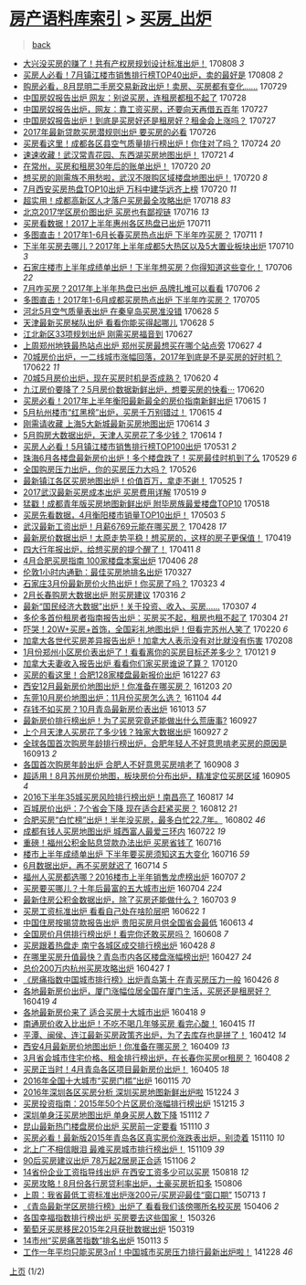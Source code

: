 [房产语料库索引](../../README.md)  > [买房_出炉](买房_出炉.md)
====
> [back](../README.md)

- [大兴没买房的赚了！共有产权房规划设计标准出炉！](http://jkwz.applinzi.com/ittc/6999421619209241616.html#%E5%A4%A7%E5%85%B4%E6%B2%A1%E4%B9%B0%E6%88%BF%E7%9A%84%E8%B5%9A%E4%BA%86%EF%BC%81%E5%85%B1%E6%9C%89%E4%BA%A7%E6%9D%83%E6%88%BF%E8%A7%84%E5%88%92%E8%AE%BE%E8%AE%A1%E6%A0%87%E5%87%86%E5%87%BA%E7%82%89%EF%BC%81) 170808 *3* 
- [买房人必看！7月镇江楼市销售排行榜TOP40出炉，卖的最好是](http://jkwz.applinzi.com/ittc/6999215006535910416.html#%E4%B9%B0%E6%88%BF%E4%BA%BA%E5%BF%85%E7%9C%8B%EF%BC%817%E6%9C%88%E9%95%87%E6%B1%9F%E6%A5%BC%E5%B8%82%E9%94%80%E5%94%AE%E6%8E%92%E8%A1%8C%E6%A6%9CTOP40%E5%87%BA%E7%82%89%EF%BC%8C%E5%8D%96%E7%9A%84%E6%9C%80%E5%A5%BD%E6%98%AF) 170808 *2* 
- [购房必看，8月昆明二手房交易新政出炉！卖房、买房都有变化……](http://jkwz.applinzi.com/ittc/6995517898347774993.html#%E8%B4%AD%E6%88%BF%E5%BF%85%E7%9C%8B%EF%BC%8C8%E6%9C%88%E6%98%86%E6%98%8E%E4%BA%8C%E6%89%8B%E6%88%BF%E4%BA%A4%E6%98%93%E6%96%B0%E6%94%BF%E5%87%BA%E7%82%89%EF%BC%81%E5%8D%96%E6%88%BF%E3%80%81%E4%B9%B0%E6%88%BF%E9%83%BD%E6%9C%89%E5%8F%98%E5%8C%96%E2%80%A6%E2%80%A6) 170729  
- [中国房奴报告出炉 网友：别说买房，连租房都租不起了](http://jkwz.applinzi.com/ittc/6995287304330282001.html#%E4%B8%AD%E5%9B%BD%E6%88%BF%E5%A5%B4%E6%8A%A5%E5%91%8A%E5%87%BA%E7%82%89+%E7%BD%91%E5%8F%8B%EF%BC%9A%E5%88%AB%E8%AF%B4%E4%B9%B0%E6%88%BF%EF%BC%8C%E8%BF%9E%E7%A7%9F%E6%88%BF%E9%83%BD%E7%A7%9F%E4%B8%8D%E8%B5%B7%E4%BA%86) 170728  
- [中国房奴报告出炉，网友：靠工资买房，还要向天再借五百年](http://jkwz.applinzi.com/ittc/6995081415610598416.html#%E4%B8%AD%E5%9B%BD%E6%88%BF%E5%A5%B4%E6%8A%A5%E5%91%8A%E5%87%BA%E7%82%89%EF%BC%8C%E7%BD%91%E5%8F%8B%EF%BC%9A%E9%9D%A0%E5%B7%A5%E8%B5%84%E4%B9%B0%E6%88%BF%EF%BC%8C%E8%BF%98%E8%A6%81%E5%90%91%E5%A4%A9%E5%86%8D%E5%80%9F%E4%BA%94%E7%99%BE%E5%B9%B4) 170727  
- [中国房奴报告出炉！到底是买房好还是租房好？租金会上涨吗？](http://jkwz.applinzi.com/ittc/6995010145791509520.html#%E4%B8%AD%E5%9B%BD%E6%88%BF%E5%A5%B4%E6%8A%A5%E5%91%8A%E5%87%BA%E7%82%89%EF%BC%81%E5%88%B0%E5%BA%95%E6%98%AF%E4%B9%B0%E6%88%BF%E5%A5%BD%E8%BF%98%E6%98%AF%E7%A7%9F%E6%88%BF%E5%A5%BD%EF%BC%9F%E7%A7%9F%E9%87%91%E4%BC%9A%E4%B8%8A%E6%B6%A8%E5%90%97%EF%BC%9F) 170727  
- [2017年最新贷款买房潜规则出炉 要买房的必看](http://jkwz.applinzi.com/ittc/6994416871989052177.html#2017%E5%B9%B4%E6%9C%80%E6%96%B0%E8%B4%B7%E6%AC%BE%E4%B9%B0%E6%88%BF%E6%BD%9C%E8%A7%84%E5%88%99%E5%87%BA%E7%82%89+%E8%A6%81%E4%B9%B0%E6%88%BF%E7%9A%84%E5%BF%85%E7%9C%8B) 170726  
- [买房看这里！成都各区县空气质量排行榜出炉！你住对了吗？](http://jkwz.applinzi.com/ittc/6993972761968772112.html#%E4%B9%B0%E6%88%BF%E7%9C%8B%E8%BF%99%E9%87%8C%EF%BC%81%E6%88%90%E9%83%BD%E5%90%84%E5%8C%BA%E5%8E%BF%E7%A9%BA%E6%B0%94%E8%B4%A8%E9%87%8F%E6%8E%92%E8%A1%8C%E6%A6%9C%E5%87%BA%E7%82%89%EF%BC%81%E4%BD%A0%E4%BD%8F%E5%AF%B9%E4%BA%86%E5%90%97%EF%BC%9F) 170724 *20* 
- [速速收藏！武汉常青花园、东西湖买房地图出炉！](http://jkwz.applinzi.com/ittc/6992675224347477008.html#%E9%80%9F%E9%80%9F%E6%94%B6%E8%97%8F%EF%BC%81%E6%AD%A6%E6%B1%89%E5%B8%B8%E9%9D%92%E8%8A%B1%E5%9B%AD%E3%80%81%E4%B8%9C%E8%A5%BF%E6%B9%96%E4%B9%B0%E6%88%BF%E5%9C%B0%E5%9B%BE%E5%87%BA%E7%82%89%EF%BC%81) 170721 *4* 
- [在常州，买房和租房30年后的账单出炉！](http://jkwz.applinzi.com/ittc/6992397024404964368.html#%E5%9C%A8%E5%B8%B8%E5%B7%9E%EF%BC%8C%E4%B9%B0%E6%88%BF%E5%92%8C%E7%A7%9F%E6%88%BF30%E5%B9%B4%E5%90%8E%E7%9A%84%E8%B4%A6%E5%8D%95%E5%87%BA%E7%82%89%EF%BC%81) 170720 *20* 
- [想买房的刚需族不用愁啦，武汉不限购区域楼盘地图出炉！](http://jkwz.applinzi.com/ittc/6992300143595226129.html#%E6%83%B3%E4%B9%B0%E6%88%BF%E7%9A%84%E5%88%9A%E9%9C%80%E6%97%8F%E4%B8%8D%E7%94%A8%E6%84%81%E5%95%A6%EF%BC%8C%E6%AD%A6%E6%B1%89%E4%B8%8D%E9%99%90%E8%B4%AD%E5%8C%BA%E5%9F%9F%E6%A5%BC%E7%9B%98%E5%9C%B0%E5%9B%BE%E5%87%BA%E7%82%89%EF%BC%81) 170720 *8* 
- [7月西安买房热盘TOP10出炉 万科中建华远齐上榜](http://jkwz.applinzi.com/ittc/6992164704066470928.html#7%E6%9C%88%E8%A5%BF%E5%AE%89%E4%B9%B0%E6%88%BF%E7%83%AD%E7%9B%98TOP10%E5%87%BA%E7%82%89+%E4%B8%87%E7%A7%91%E4%B8%AD%E5%BB%BA%E5%8D%8E%E8%BF%9C%E9%BD%90%E4%B8%8A%E6%A6%9C) 170720 *11* 
- [超实用！成都高新区人才落户买房最全攻略出炉](http://jkwz.applinzi.com/ittc/6991600578420278289.html#%E8%B6%85%E5%AE%9E%E7%94%A8%EF%BC%81%E6%88%90%E9%83%BD%E9%AB%98%E6%96%B0%E5%8C%BA%E4%BA%BA%E6%89%8D%E8%90%BD%E6%88%B7%E4%B9%B0%E6%88%BF%E6%9C%80%E5%85%A8%E6%94%BB%E7%95%A5%E5%87%BA%E7%82%89) 170718 *83* 
- [北京2017学区房价图出炉 买房也有鄙视链](http://jkwz.applinzi.com/ittc/6990898707372180496.html#%E5%8C%97%E4%BA%AC2017%E5%AD%A6%E5%8C%BA%E6%88%BF%E4%BB%B7%E5%9B%BE%E5%87%BA%E7%82%89+%E4%B9%B0%E6%88%BF%E4%B9%9F%E6%9C%89%E9%84%99%E8%A7%86%E9%93%BE) 170716 *13* 
- [买房看数据！2017上半年惠州各区热盘已出炉](http://jkwz.applinzi.com/ittc/6988910515202819088.html#%E4%B9%B0%E6%88%BF%E7%9C%8B%E6%95%B0%E6%8D%AE%EF%BC%812017%E4%B8%8A%E5%8D%8A%E5%B9%B4%E6%83%A0%E5%B7%9E%E5%90%84%E5%8C%BA%E7%83%AD%E7%9B%98%E5%B7%B2%E5%87%BA%E7%82%89) 170711  
- [多图直击！2017年1-6月长春买房热点出炉 下半年咋买房？](http://jkwz.applinzi.com/ittc/6988910579337921552.html#%E5%A4%9A%E5%9B%BE%E7%9B%B4%E5%87%BB%EF%BC%812017%E5%B9%B41-6%E6%9C%88%E9%95%BF%E6%98%A5%E4%B9%B0%E6%88%BF%E7%83%AD%E7%82%B9%E5%87%BA%E7%82%89+%E4%B8%8B%E5%8D%8A%E5%B9%B4%E5%92%8B%E4%B9%B0%E6%88%BF%EF%BC%9F) 170711 *1* 
- [下半年买房去哪儿？2017年上半年成都5大热区以及5大置业板块出炉](http://jkwz.applinzi.com/ittc/6988685755336360977.html#%E4%B8%8B%E5%8D%8A%E5%B9%B4%E4%B9%B0%E6%88%BF%E5%8E%BB%E5%93%AA%E5%84%BF%EF%BC%9F2017%E5%B9%B4%E4%B8%8A%E5%8D%8A%E5%B9%B4%E6%88%90%E9%83%BD5%E5%A4%A7%E7%83%AD%E5%8C%BA%E4%BB%A5%E5%8F%8A5%E5%A4%A7%E7%BD%AE%E4%B8%9A%E6%9D%BF%E5%9D%97%E5%87%BA%E7%82%89) 170710 *3* 
- [石家庄楼市上半年成绩单出炉！下半年想买房？你得知道这些变化！](http://jkwz.applinzi.com/ittc/6987148999654900752.html#%E7%9F%B3%E5%AE%B6%E5%BA%84%E6%A5%BC%E5%B8%82%E4%B8%8A%E5%8D%8A%E5%B9%B4%E6%88%90%E7%BB%A9%E5%8D%95%E5%87%BA%E7%82%89%EF%BC%81%E4%B8%8B%E5%8D%8A%E5%B9%B4%E6%83%B3%E4%B9%B0%E6%88%BF%EF%BC%9F%E4%BD%A0%E5%BE%97%E7%9F%A5%E9%81%93%E8%BF%99%E4%BA%9B%E5%8F%98%E5%8C%96%EF%BC%81) 170706 *22* 
- [7月咋买房？2017年上半年热盘已出炉 品牌扎堆可以看看](http://jkwz.applinzi.com/ittc/6987111648597640209.html#7%E6%9C%88%E5%92%8B%E4%B9%B0%E6%88%BF%EF%BC%9F2017%E5%B9%B4%E4%B8%8A%E5%8D%8A%E5%B9%B4%E7%83%AD%E7%9B%98%E5%B7%B2%E5%87%BA%E7%82%89+%E5%93%81%E7%89%8C%E6%89%8E%E5%A0%86%E5%8F%AF%E4%BB%A5%E7%9C%8B%E7%9C%8B) 170706 *2* 
- [多图直击！2017年1-6月成都买房热点出炉 下半年咋买房？](http://jkwz.applinzi.com/ittc/6986734589417358352.html#%E5%A4%9A%E5%9B%BE%E7%9B%B4%E5%87%BB%EF%BC%812017%E5%B9%B41-6%E6%9C%88%E6%88%90%E9%83%BD%E4%B9%B0%E6%88%BF%E7%83%AD%E7%82%B9%E5%87%BA%E7%82%89+%E4%B8%8B%E5%8D%8A%E5%B9%B4%E5%92%8B%E4%B9%B0%E6%88%BF%EF%BC%9F) 170705  
- [河北5月空气质量表出炉 在秦皇岛买房准没错](http://jkwz.applinzi.com/ittc/6984248210510840837.html#%E6%B2%B3%E5%8C%975%E6%9C%88%E7%A9%BA%E6%B0%94%E8%B4%A8%E9%87%8F%E8%A1%A8%E5%87%BA%E7%82%89+%E5%9C%A8%E7%A7%A6%E7%9A%87%E5%B2%9B%E4%B9%B0%E6%88%BF%E5%87%86%E6%B2%A1%E9%94%99) 170628 *5* 
- [天津最新买房梯队出炉 看看你能买得起哪儿](http://jkwz.applinzi.com/ittc/6984147652420568069.html#%E5%A4%A9%E6%B4%A5%E6%9C%80%E6%96%B0%E4%B9%B0%E6%88%BF%E6%A2%AF%E9%98%9F%E5%87%BA%E7%82%89+%E7%9C%8B%E7%9C%8B%E4%BD%A0%E8%83%BD%E4%B9%B0%E5%BE%97%E8%B5%B7%E5%93%AA%E5%84%BF) 170628 *5* 
- [江北新区33项规划出炉 刚需买房福音到](http://jkwz.applinzi.com/ittc/6983879663146238980.html#%E6%B1%9F%E5%8C%97%E6%96%B0%E5%8C%BA33%E9%A1%B9%E8%A7%84%E5%88%92%E5%87%BA%E7%82%89+%E5%88%9A%E9%9C%80%E4%B9%B0%E6%88%BF%E7%A6%8F%E9%9F%B3%E5%88%B0) 170627  
- [上周郑州地铁最热站点出炉 郑州买房最想买在哪个站点旁](http://jkwz.applinzi.com/ittc/6983845001573172229.html#%E4%B8%8A%E5%91%A8%E9%83%91%E5%B7%9E%E5%9C%B0%E9%93%81%E6%9C%80%E7%83%AD%E7%AB%99%E7%82%B9%E5%87%BA%E7%82%89+%E9%83%91%E5%B7%9E%E4%B9%B0%E6%88%BF%E6%9C%80%E6%83%B3%E4%B9%B0%E5%9C%A8%E5%93%AA%E4%B8%AA%E7%AB%99%E7%82%B9%E6%97%81) 170627 *4* 
- [70城房价出炉，一二线城市涨幅回落，2017年到底是不是买房的好时机？](http://jkwz.applinzi.com/ittc/6982004391115490309.html#70%E5%9F%8E%E6%88%BF%E4%BB%B7%E5%87%BA%E7%82%89%EF%BC%8C%E4%B8%80%E4%BA%8C%E7%BA%BF%E5%9F%8E%E5%B8%82%E6%B6%A8%E5%B9%85%E5%9B%9E%E8%90%BD%EF%BC%8C2017%E5%B9%B4%E5%88%B0%E5%BA%95%E6%98%AF%E4%B8%8D%E6%98%AF%E4%B9%B0%E6%88%BF%E7%9A%84%E5%A5%BD%E6%97%B6%E6%9C%BA%EF%BC%9F) 170622 *11* 
- [70城5月房价出炉，现在买房时机是否成熟？](http://jkwz.applinzi.com/ittc/6981117453458211844.html#70%E5%9F%8E5%E6%9C%88%E6%88%BF%E4%BB%B7%E5%87%BA%E7%82%89%EF%BC%8C%E7%8E%B0%E5%9C%A8%E4%B9%B0%E6%88%BF%E6%97%B6%E6%9C%BA%E6%98%AF%E5%90%A6%E6%88%90%E7%86%9F%EF%BC%9F) 170620 *4* 
- [九江房价要降了？5月房价数据新鲜出炉，想要买房的快看···](http://jkwz.applinzi.com/ittc/6981063328917881860.html#%E4%B9%9D%E6%B1%9F%E6%88%BF%E4%BB%B7%E8%A6%81%E9%99%8D%E4%BA%86%EF%BC%9F5%E6%9C%88%E6%88%BF%E4%BB%B7%E6%95%B0%E6%8D%AE%E6%96%B0%E9%B2%9C%E5%87%BA%E7%82%89%EF%BC%8C%E6%83%B3%E8%A6%81%E4%B9%B0%E6%88%BF%E7%9A%84%E5%BF%AB%E7%9C%8B%C2%B7%C2%B7%C2%B7) 170620  
- [买房必看！2017年上半年衡阳最新最全的房价指南新鲜出炉](http://jkwz.applinzi.com/ittc/6979455547043480580.html#%E4%B9%B0%E6%88%BF%E5%BF%85%E7%9C%8B%EF%BC%812017%E5%B9%B4%E4%B8%8A%E5%8D%8A%E5%B9%B4%E8%A1%A1%E9%98%B3%E6%9C%80%E6%96%B0%E6%9C%80%E5%85%A8%E7%9A%84%E6%88%BF%E4%BB%B7%E6%8C%87%E5%8D%97%E6%96%B0%E9%B2%9C%E5%87%BA%E7%82%89) 170615 *1* 
- [5月杭州楼市“红黑榜”出炉，买房千万别错过！](http://jkwz.applinzi.com/ittc/6979298708196688900.html#5%E6%9C%88%E6%9D%AD%E5%B7%9E%E6%A5%BC%E5%B8%82%E2%80%9C%E7%BA%A2%E9%BB%91%E6%A6%9C%E2%80%9D%E5%87%BA%E7%82%89%EF%BC%8C%E4%B9%B0%E6%88%BF%E5%8D%83%E4%B8%87%E5%88%AB%E9%94%99%E8%BF%87%EF%BC%81) 170615 *4* 
- [刚需请收藏 上海5大新城最新买房地图出炉](http://jkwz.applinzi.com/ittc/6979082564210787332.html#%E5%88%9A%E9%9C%80%E8%AF%B7%E6%94%B6%E8%97%8F+%E4%B8%8A%E6%B5%B75%E5%A4%A7%E6%96%B0%E5%9F%8E%E6%9C%80%E6%96%B0%E4%B9%B0%E6%88%BF%E5%9C%B0%E5%9B%BE%E5%87%BA%E7%82%89) 170614 *3* 
- [5月购房大数据出炉，天津人买房花了多少钱？](http://jkwz.applinzi.com/ittc/6978950086871483397.html#5%E6%9C%88%E8%B4%AD%E6%88%BF%E5%A4%A7%E6%95%B0%E6%8D%AE%E5%87%BA%E7%82%89%EF%BC%8C%E5%A4%A9%E6%B4%A5%E4%BA%BA%E4%B9%B0%E6%88%BF%E8%8A%B1%E4%BA%86%E5%A4%9A%E5%B0%91%E9%92%B1%EF%BC%9F) 170614 *1* 
- [买房人必看！5月镇江楼市销售排行榜TOP100出炉](http://jkwz.applinzi.com/ittc/6973762993522213892.html#%E4%B9%B0%E6%88%BF%E4%BA%BA%E5%BF%85%E7%9C%8B%EF%BC%815%E6%9C%88%E9%95%87%E6%B1%9F%E6%A5%BC%E5%B8%82%E9%94%80%E5%94%AE%E6%8E%92%E8%A1%8C%E6%A6%9CTOP100%E5%87%BA%E7%82%89) 170531 *2* 
- [珠海6月各楼盘最新房价出炉！多个楼盘跌了！买房最佳时机到了么](http://jkwz.applinzi.com/ittc/6973159713133822981.html#%E7%8F%A0%E6%B5%B76%E6%9C%88%E5%90%84%E6%A5%BC%E7%9B%98%E6%9C%80%E6%96%B0%E6%88%BF%E4%BB%B7%E5%87%BA%E7%82%89%EF%BC%81%E5%A4%9A%E4%B8%AA%E6%A5%BC%E7%9B%98%E8%B7%8C%E4%BA%86%EF%BC%81%E4%B9%B0%E6%88%BF%E6%9C%80%E4%BD%B3%E6%97%B6%E6%9C%BA%E5%88%B0%E4%BA%86%E4%B9%88) 170529 *6* 
- [全国购房压力出炉，你的买房压力大吗？](http://jkwz.applinzi.com/ittc/6971994106313049093.html#%E5%85%A8%E5%9B%BD%E8%B4%AD%E6%88%BF%E5%8E%8B%E5%8A%9B%E5%87%BA%E7%82%89%EF%BC%8C%E4%BD%A0%E7%9A%84%E4%B9%B0%E6%88%BF%E5%8E%8B%E5%8A%9B%E5%A4%A7%E5%90%97%EF%BC%9F) 170526  
- [最新镇江各区买房地图出炉！价值百万，拿走不谢！](http://jkwz.applinzi.com/ittc/6971538568752137221.html#%E6%9C%80%E6%96%B0%E9%95%87%E6%B1%9F%E5%90%84%E5%8C%BA%E4%B9%B0%E6%88%BF%E5%9C%B0%E5%9B%BE%E5%87%BA%E7%82%89%EF%BC%81%E4%BB%B7%E5%80%BC%E7%99%BE%E4%B8%87%EF%BC%8C%E6%8B%BF%E8%B5%B0%E4%B8%8D%E8%B0%A2%EF%BC%81) 170525 *1* 
- [2017武汉最新买房成本出炉 买房费用详解](http://jkwz.applinzi.com/ittc/6969316153519244293.html#2017%E6%AD%A6%E6%B1%89%E6%9C%80%E6%96%B0%E4%B9%B0%E6%88%BF%E6%88%90%E6%9C%AC%E5%87%BA%E7%82%89+%E4%B9%B0%E6%88%BF%E8%B4%B9%E7%94%A8%E8%AF%A6%E8%A7%A3) 170519 *9* 
- [猛戳！成都青年版买房地图新鲜出炉 附毕房族最爱楼盘TOP10](http://jkwz.applinzi.com/ittc/6969035803211596805.html#%E7%8C%9B%E6%88%B3%EF%BC%81%E6%88%90%E9%83%BD%E9%9D%92%E5%B9%B4%E7%89%88%E4%B9%B0%E6%88%BF%E5%9C%B0%E5%9B%BE%E6%96%B0%E9%B2%9C%E5%87%BA%E7%82%89+%E9%99%84%E6%AF%95%E6%88%BF%E6%97%8F%E6%9C%80%E7%88%B1%E6%A5%BC%E7%9B%98TOP10) 170518  
- [买房先看数据，4月衡阳楼市销量TOP10出炉！](http://jkwz.applinzi.com/ittc/6963495141749818373.html#%E4%B9%B0%E6%88%BF%E5%85%88%E7%9C%8B%E6%95%B0%E6%8D%AE%EF%BC%8C4%E6%9C%88%E8%A1%A1%E9%98%B3%E6%A5%BC%E5%B8%82%E9%94%80%E9%87%8FTOP10%E5%87%BA%E7%82%89%EF%BC%81) 170503 *5* 
- [武汉最新工资出炉！月薪6769元能在哪买房？](http://jkwz.applinzi.com/ittc/6961695606736159749.html#%E6%AD%A6%E6%B1%89%E6%9C%80%E6%96%B0%E5%B7%A5%E8%B5%84%E5%87%BA%E7%82%89%EF%BC%81%E6%9C%88%E8%96%AA6769%E5%85%83%E8%83%BD%E5%9C%A8%E5%93%AA%E4%B9%B0%E6%88%BF%EF%BC%9F) 170428 *17* 
- [最新房价数据出炉！太原走势平稳！想买房的，这样的房子更保值！](http://jkwz.applinzi.com/ittc/6958363959873766404.html#%E6%9C%80%E6%96%B0%E6%88%BF%E4%BB%B7%E6%95%B0%E6%8D%AE%E5%87%BA%E7%82%89%EF%BC%81%E5%A4%AA%E5%8E%9F%E8%B5%B0%E5%8A%BF%E5%B9%B3%E7%A8%B3%EF%BC%81%E6%83%B3%E4%B9%B0%E6%88%BF%E7%9A%84%EF%BC%8C%E8%BF%99%E6%A0%B7%E7%9A%84%E6%88%BF%E5%AD%90%E6%9B%B4%E4%BF%9D%E5%80%BC%EF%BC%81) 170419  
- [四大行年报出炉，给想买房的提个醒了！](http://jkwz.applinzi.com/ittc/6955321947457061892.html#%E5%9B%9B%E5%A4%A7%E8%A1%8C%E5%B9%B4%E6%8A%A5%E5%87%BA%E7%82%89%EF%BC%8C%E7%BB%99%E6%83%B3%E4%B9%B0%E6%88%BF%E7%9A%84%E6%8F%90%E4%B8%AA%E9%86%92%E4%BA%86%EF%BC%81) 170411 *8* 
- [4月合肥买房指南 100家楼盘本案出炉](http://jkwz.applinzi.com/ittc/6953340198304875524.html#4%E6%9C%88%E5%90%88%E8%82%A5%E4%B9%B0%E6%88%BF%E6%8C%87%E5%8D%97+100%E5%AE%B6%E6%A5%BC%E7%9B%98%E6%9C%AC%E6%A1%88%E5%87%BA%E7%82%89) 170406 *28* 
- [伦敦1小时内通勤：最佳买房地排名出炉](http://jkwz.applinzi.com/ittc/6949722594096972804.html#%E4%BC%A6%E6%95%A61%E5%B0%8F%E6%97%B6%E5%86%85%E9%80%9A%E5%8B%A4%EF%BC%9A%E6%9C%80%E4%BD%B3%E4%B9%B0%E6%88%BF%E5%9C%B0%E6%8E%92%E5%90%8D%E5%87%BA%E7%82%89) 170327  
- [石家庄3月份最新房价火热出炉！你买房了吗？](http://jkwz.applinzi.com/ittc/6948277036899632133.html#%E7%9F%B3%E5%AE%B6%E5%BA%843%E6%9C%88%E4%BB%BD%E6%9C%80%E6%96%B0%E6%88%BF%E4%BB%B7%E7%81%AB%E7%83%AD%E5%87%BA%E7%82%89%EF%BC%81%E4%BD%A0%E4%B9%B0%E6%88%BF%E4%BA%86%E5%90%97%EF%BC%9F) 170323 *4* 
- [2月长春购房大数据出炉 附买房建议](http://jkwz.applinzi.com/ittc/6945554586222986245.html#2%E6%9C%88%E9%95%BF%E6%98%A5%E8%B4%AD%E6%88%BF%E5%A4%A7%E6%95%B0%E6%8D%AE%E5%87%BA%E7%82%89+%E9%99%84%E4%B9%B0%E6%88%BF%E5%BB%BA%E8%AE%AE) 170316 *2* 
- [最新“国民经济大数据”出炉！关于投资、收入、买房……](http://jkwz.applinzi.com/ittc/6942365921049052164.html#%E6%9C%80%E6%96%B0%E2%80%9C%E5%9B%BD%E6%B0%91%E7%BB%8F%E6%B5%8E%E5%A4%A7%E6%95%B0%E6%8D%AE%E2%80%9D%E5%87%BA%E7%82%89%EF%BC%81%E5%85%B3%E4%BA%8E%E6%8A%95%E8%B5%84%E3%80%81%E6%94%B6%E5%85%A5%E3%80%81%E4%B9%B0%E6%88%BF%E2%80%A6%E2%80%A6) 170307 *4* 
- [多伦多首份租房者指南报告出炉：买房买不起，租房也租不起了](http://jkwz.applinzi.com/ittc/6941293716282278916.html#%E5%A4%9A%E4%BC%A6%E5%A4%9A%E9%A6%96%E4%BB%BD%E7%A7%9F%E6%88%BF%E8%80%85%E6%8C%87%E5%8D%97%E6%8A%A5%E5%91%8A%E5%87%BA%E7%82%89%EF%BC%9A%E4%B9%B0%E6%88%BF%E4%B9%B0%E4%B8%8D%E8%B5%B7%EF%BC%8C%E7%A7%9F%E6%88%BF%E4%B9%9F%E7%A7%9F%E4%B8%8D%E8%B5%B7%E4%BA%86) 170304 *21* 
- [吓哭！20W+买房+首饰，全国彩礼地图出炉！但看完苏州人笑了](http://jkwz.applinzi.com/ittc/6936832439166174213.html#%E5%90%93%E5%93%AD%EF%BC%8120W%2B%E4%B9%B0%E6%88%BF%2B%E9%A6%96%E9%A5%B0%EF%BC%8C%E5%85%A8%E5%9B%BD%E5%BD%A9%E7%A4%BC%E5%9C%B0%E5%9B%BE%E5%87%BA%E7%82%89%EF%BC%81%E4%BD%86%E7%9C%8B%E5%AE%8C%E8%8B%8F%E5%B7%9E%E4%BA%BA%E7%AC%91%E4%BA%86) 170220 *6* 
- [加拿大各世代买房差异报告出炉！加拿大人表示没有对比就没有伤害](http://jkwz.applinzi.com/ittc/6932142713716868100.html#%E5%8A%A0%E6%8B%BF%E5%A4%A7%E5%90%84%E4%B8%96%E4%BB%A3%E4%B9%B0%E6%88%BF%E5%B7%AE%E5%BC%82%E6%8A%A5%E5%91%8A%E5%87%BA%E7%82%89%EF%BC%81%E5%8A%A0%E6%8B%BF%E5%A4%A7%E4%BA%BA%E8%A1%A8%E7%A4%BA%E6%B2%A1%E6%9C%89%E5%AF%B9%E6%AF%94%E5%B0%B1%E6%B2%A1%E6%9C%89%E4%BC%A4%E5%AE%B3) 170208  
- [1月份郑州小区房价表出炉了！看看离你的买房目标还差多少？](http://jkwz.applinzi.com/ittc/6925524734866621445.html#1%E6%9C%88%E4%BB%BD%E9%83%91%E5%B7%9E%E5%B0%8F%E5%8C%BA%E6%88%BF%E4%BB%B7%E8%A1%A8%E5%87%BA%E7%82%89%E4%BA%86%EF%BC%81%E7%9C%8B%E7%9C%8B%E7%A6%BB%E4%BD%A0%E7%9A%84%E4%B9%B0%E6%88%BF%E7%9B%AE%E6%A0%87%E8%BF%98%E5%B7%AE%E5%A4%9A%E5%B0%91%EF%BC%9F) 170121 *9* 
- [加拿大夫妻收入报告出炉 看看你们家买房谁说了算？](http://jkwz.applinzi.com/ittc/6925152444253471749.html#%E5%8A%A0%E6%8B%BF%E5%A4%A7%E5%A4%AB%E5%A6%BB%E6%94%B6%E5%85%A5%E6%8A%A5%E5%91%8A%E5%87%BA%E7%82%89+%E7%9C%8B%E7%9C%8B%E4%BD%A0%E4%BB%AC%E5%AE%B6%E4%B9%B0%E6%88%BF%E8%B0%81%E8%AF%B4%E4%BA%86%E7%AE%97%EF%BC%9F) 170120  
- [买房的看这里！合肥128家楼盘最新报价出炉](http://jkwz.applinzi.com/ittc/6916252596137624581.html#%E4%B9%B0%E6%88%BF%E7%9A%84%E7%9C%8B%E8%BF%99%E9%87%8C%EF%BC%81%E5%90%88%E8%82%A5128%E5%AE%B6%E6%A5%BC%E7%9B%98%E6%9C%80%E6%96%B0%E6%8A%A5%E4%BB%B7%E5%87%BA%E7%82%89) 161227 *63* 
- [西安12月最新房价地图出炉！你准备在哪买房？](http://jkwz.applinzi.com/ittc/6907357233259480068.html#%E8%A5%BF%E5%AE%8912%E6%9C%88%E6%9C%80%E6%96%B0%E6%88%BF%E4%BB%B7%E5%9C%B0%E5%9B%BE%E5%87%BA%E7%82%89%EF%BC%81%E4%BD%A0%E5%87%86%E5%A4%87%E5%9C%A8%E5%93%AA%E4%B9%B0%E6%88%BF%EF%BC%9F) 161203 *20* 
- [东莞10月房价地图出炉：11月份买房怎么选？](http://jkwz.applinzi.com/ittc/6896577239902061572.html#%E4%B8%9C%E8%8E%9E10%E6%9C%88%E6%88%BF%E4%BB%B7%E5%9C%B0%E5%9B%BE%E5%87%BA%E7%82%89%EF%BC%9A11%E6%9C%88%E4%BB%BD%E4%B9%B0%E6%88%BF%E6%80%8E%E4%B9%88%E9%80%89%EF%BC%9F) 161104 *44* 
- [存钱不如买房？10月青岛最新房价表出炉](http://jkwz.applinzi.com/ittc/6888485957963088901.html#%E5%AD%98%E9%92%B1%E4%B8%8D%E5%A6%82%E4%B9%B0%E6%88%BF%EF%BC%9F10%E6%9C%88%E9%9D%92%E5%B2%9B%E6%9C%80%E6%96%B0%E6%88%BF%E4%BB%B7%E8%A1%A8%E5%87%BA%E7%82%89) 161013 *57* 
- [最新房价排行榜出炉！为了买房究竟还能做出什么荒唐事?](http://jkwz.applinzi.com/ittc/6882531007588205572.html#%E6%9C%80%E6%96%B0%E6%88%BF%E4%BB%B7%E6%8E%92%E8%A1%8C%E6%A6%9C%E5%87%BA%E7%82%89%EF%BC%81%E4%B8%BA%E4%BA%86%E4%B9%B0%E6%88%BF%E7%A9%B6%E7%AB%9F%E8%BF%98%E8%83%BD%E5%81%9A%E5%87%BA%E4%BB%80%E4%B9%88%E8%8D%92%E5%94%90%E4%BA%8B%3F) 160927  
- [上个月天津人买房花了多少钱？独家大数据出炉](http://jkwz.applinzi.com/ittc/6882468948590724101.html#%E4%B8%8A%E4%B8%AA%E6%9C%88%E5%A4%A9%E6%B4%A5%E4%BA%BA%E4%B9%B0%E6%88%BF%E8%8A%B1%E4%BA%86%E5%A4%9A%E5%B0%91%E9%92%B1%EF%BC%9F%E7%8B%AC%E5%AE%B6%E5%A4%A7%E6%95%B0%E6%8D%AE%E5%87%BA%E7%82%89) 160927 *2* 
- [全球各国首次购房年龄排行榜出炉，合肥年轻人不好意思啃老买房的原因是](http://jkwz.applinzi.com/ittc/6877391632349004805.html#%E5%85%A8%E7%90%83%E5%90%84%E5%9B%BD%E9%A6%96%E6%AC%A1%E8%B4%AD%E6%88%BF%E5%B9%B4%E9%BE%84%E6%8E%92%E8%A1%8C%E6%A6%9C%E5%87%BA%E7%82%89%EF%BC%8C%E5%90%88%E8%82%A5%E5%B9%B4%E8%BD%BB%E4%BA%BA%E4%B8%8D%E5%A5%BD%E6%84%8F%E6%80%9D%E5%95%83%E8%80%81%E4%B9%B0%E6%88%BF%E7%9A%84%E5%8E%9F%E5%9B%A0%E6%98%AF) 160913 *2* 
- [各国首次购房年龄出炉 合肥人不好意思买房啃老了](http://jkwz.applinzi.com/ittc/6875490226058822661.html#%E5%90%84%E5%9B%BD%E9%A6%96%E6%AC%A1%E8%B4%AD%E6%88%BF%E5%B9%B4%E9%BE%84%E5%87%BA%E7%82%89+%E5%90%88%E8%82%A5%E4%BA%BA%E4%B8%8D%E5%A5%BD%E6%84%8F%E6%80%9D%E4%B9%B0%E6%88%BF%E5%95%83%E8%80%81%E4%BA%86) 160908 *3* 
- [超适用！8月苏州房价地图，板块房价分布出炉，精准定位买房区域](http://jkwz.applinzi.com/ittc/6874462456214193156.html#%E8%B6%85%E9%80%82%E7%94%A8%EF%BC%818%E6%9C%88%E8%8B%8F%E5%B7%9E%E6%88%BF%E4%BB%B7%E5%9C%B0%E5%9B%BE%EF%BC%8C%E6%9D%BF%E5%9D%97%E6%88%BF%E4%BB%B7%E5%88%86%E5%B8%83%E5%87%BA%E7%82%89%EF%BC%8C%E7%B2%BE%E5%87%86%E5%AE%9A%E4%BD%8D%E4%B9%B0%E6%88%BF%E5%8C%BA%E5%9F%9F) 160905 *4* 
- [2016下半年35城买房风险排行榜出炉！南昌亮了](http://jkwz.applinzi.com/ittc/6867425519892694020.html#2016%E4%B8%8B%E5%8D%8A%E5%B9%B435%E5%9F%8E%E4%B9%B0%E6%88%BF%E9%A3%8E%E9%99%A9%E6%8E%92%E8%A1%8C%E6%A6%9C%E5%87%BA%E7%82%89%EF%BC%81%E5%8D%97%E6%98%8C%E4%BA%AE%E4%BA%86) 160817 *14* 
- [百城房价出炉：7个省会下降 现在适合赶紧买房？](http://jkwz.applinzi.com/ittc/6865452308892222468.html#%E7%99%BE%E5%9F%8E%E6%88%BF%E4%BB%B7%E5%87%BA%E7%82%89%EF%BC%9A7%E4%B8%AA%E7%9C%81%E4%BC%9A%E4%B8%8B%E9%99%8D+%E7%8E%B0%E5%9C%A8%E9%80%82%E5%90%88%E8%B5%B6%E7%B4%A7%E4%B9%B0%E6%88%BF%EF%BC%9F) 160812 *21* 
- [合肥买房“白忙榜”出炉！半年没买房，最多白忙22.7年。](http://jkwz.applinzi.com/ittc/6861703898368312325.html#%E5%90%88%E8%82%A5%E4%B9%B0%E6%88%BF%E2%80%9C%E7%99%BD%E5%BF%99%E6%A6%9C%E2%80%9D%E5%87%BA%E7%82%89%EF%BC%81%E5%8D%8A%E5%B9%B4%E6%B2%A1%E4%B9%B0%E6%88%BF%EF%BC%8C%E6%9C%80%E5%A4%9A%E7%99%BD%E5%BF%9922.7%E5%B9%B4%E3%80%82) 160802 *46* 
- [成都有钱人买房地图出炉 城西富人最爱三环内](http://jkwz.applinzi.com/ittc/6857603579724170244.html#%E6%88%90%E9%83%BD%E6%9C%89%E9%92%B1%E4%BA%BA%E4%B9%B0%E6%88%BF%E5%9C%B0%E5%9B%BE%E5%87%BA%E7%82%89+%E5%9F%8E%E8%A5%BF%E5%AF%8C%E4%BA%BA%E6%9C%80%E7%88%B1%E4%B8%89%E7%8E%AF%E5%86%85) 160722 *19* 
- [重磅！福州公积金贴息贷款办法出炉 买房省钱了](http://jkwz.applinzi.com/ittc/6855470649568658436.html#%E9%87%8D%E7%A3%85%EF%BC%81%E7%A6%8F%E5%B7%9E%E5%85%AC%E7%A7%AF%E9%87%91%E8%B4%B4%E6%81%AF%E8%B4%B7%E6%AC%BE%E5%8A%9E%E6%B3%95%E5%87%BA%E7%82%89+%E4%B9%B0%E6%88%BF%E7%9C%81%E9%92%B1%E4%BA%86) 160716  
- [楼市上半年成绩单出炉 下半年要买房须知这五大变化](http://jkwz.applinzi.com/ittc/6855235501501711365.html#%E6%A5%BC%E5%B8%82%E4%B8%8A%E5%8D%8A%E5%B9%B4%E6%88%90%E7%BB%A9%E5%8D%95%E5%87%BA%E7%82%89+%E4%B8%8B%E5%8D%8A%E5%B9%B4%E8%A6%81%E4%B9%B0%E6%88%BF%E9%A1%BB%E7%9F%A5%E8%BF%99%E4%BA%94%E5%A4%A7%E5%8F%98%E5%8C%96) 160716 *59* 
- [6月数据出炉，再不买房就迟了](http://jkwz.applinzi.com/ittc/6854636467355386885.html#6%E6%9C%88%E6%95%B0%E6%8D%AE%E5%87%BA%E7%82%89%EF%BC%8C%E5%86%8D%E4%B8%8D%E4%B9%B0%E6%88%BF%E5%B0%B1%E8%BF%9F%E4%BA%86) 160714 *5* 
- [福州人买房都选哪？2016楼市上半年销售龙虎榜出炉](http://jkwz.applinzi.com/ittc/6852095020303385605.html#%E7%A6%8F%E5%B7%9E%E4%BA%BA%E4%B9%B0%E6%88%BF%E9%83%BD%E9%80%89%E5%93%AA%EF%BC%9F2016%E6%A5%BC%E5%B8%82%E4%B8%8A%E5%8D%8A%E5%B9%B4%E9%94%80%E5%94%AE%E9%BE%99%E8%99%8E%E6%A6%9C%E5%87%BA%E7%82%89) 160707 *2* 
- [买房要买哪儿？十年后最富的五大城市出炉](http://jkwz.applinzi.com/ittc/6850936552821359621.html#%E4%B9%B0%E6%88%BF%E8%A6%81%E4%B9%B0%E5%93%AA%E5%84%BF%EF%BC%9F%E5%8D%81%E5%B9%B4%E5%90%8E%E6%9C%80%E5%AF%8C%E7%9A%84%E4%BA%94%E5%A4%A7%E5%9F%8E%E5%B8%82%E5%87%BA%E7%82%89) 160704 *224* 
- [最新住房公积金数据出炉，除了买房还能做什么？](http://jkwz.applinzi.com/ittc/6850626791223591941.html#%E6%9C%80%E6%96%B0%E4%BD%8F%E6%88%BF%E5%85%AC%E7%A7%AF%E9%87%91%E6%95%B0%E6%8D%AE%E5%87%BA%E7%82%89%EF%BC%8C%E9%99%A4%E4%BA%86%E4%B9%B0%E6%88%BF%E8%BF%98%E8%83%BD%E5%81%9A%E4%BB%80%E4%B9%88%EF%BC%9F) 160703 *9* 
- [买房工资标准出炉 看看自己处在啥阶层吧](http://jkwz.applinzi.com/ittc/6846611088426419204.html#%E4%B9%B0%E6%88%BF%E5%B7%A5%E8%B5%84%E6%A0%87%E5%87%86%E5%87%BA%E7%82%89+%E7%9C%8B%E7%9C%8B%E8%87%AA%E5%B7%B1%E5%A4%84%E5%9C%A8%E5%95%A5%E9%98%B6%E5%B1%82%E5%90%A7) 160622 *1* 
- [中国住房按揭贷款报告出炉 贵阳买房月供全国省会最低](http://jkwz.applinzi.com/ittc/6843148190840521732.html#%E4%B8%AD%E5%9B%BD%E4%BD%8F%E6%88%BF%E6%8C%89%E6%8F%AD%E8%B4%B7%E6%AC%BE%E6%8A%A5%E5%91%8A%E5%87%BA%E7%82%89+%E8%B4%B5%E9%98%B3%E4%B9%B0%E6%88%BF%E6%9C%88%E4%BE%9B%E5%85%A8%E5%9B%BD%E7%9C%81%E4%BC%9A%E6%9C%80%E4%BD%8E) 160613 *4* 
- [全国房价月供排行榜出炉！看完你还敢买房吗？](http://jkwz.applinzi.com/ittc/6841427207351960580.html#%E5%85%A8%E5%9B%BD%E6%88%BF%E4%BB%B7%E6%9C%88%E4%BE%9B%E6%8E%92%E8%A1%8C%E6%A6%9C%E5%87%BA%E7%82%89%EF%BC%81%E7%9C%8B%E5%AE%8C%E4%BD%A0%E8%BF%98%E6%95%A2%E4%B9%B0%E6%88%BF%E5%90%97%EF%BC%9F) 160608 *7* 
- [买房跟着热盘走 南宁各城区成交排行榜出炉](http://jkwz.applinzi.com/ittc/6826199522887599109.html#%E4%B9%B0%E6%88%BF%E8%B7%9F%E7%9D%80%E7%83%AD%E7%9B%98%E8%B5%B0+%E5%8D%97%E5%AE%81%E5%90%84%E5%9F%8E%E5%8C%BA%E6%88%90%E4%BA%A4%E6%8E%92%E8%A1%8C%E6%A6%9C%E5%87%BA%E7%82%89) 160428 *8* 
- [在哪里买房升值最快？青岛市内各区楼盘涨幅榜出炉!](http://jkwz.applinzi.com/ittc/6825814466817950724.html#%E5%9C%A8%E5%93%AA%E9%87%8C%E4%B9%B0%E6%88%BF%E5%8D%87%E5%80%BC%E6%9C%80%E5%BF%AB%EF%BC%9F%E9%9D%92%E5%B2%9B%E5%B8%82%E5%86%85%E5%90%84%E5%8C%BA%E6%A5%BC%E7%9B%98%E6%B6%A8%E5%B9%85%E6%A6%9C%E5%87%BA%E7%82%89%21) 160427 *24* 
- [总价200万内杭州买房攻略出炉](http://jkwz.applinzi.com/ittc/6825786556589540356.html#%E6%80%BB%E4%BB%B7200%E4%B8%87%E5%86%85%E6%9D%AD%E5%B7%9E%E4%B9%B0%E6%88%BF%E6%94%BB%E7%95%A5%E5%87%BA%E7%82%89) 160427 *1* 
- [《房痛指数中国城市排行榜》出炉青岛第十 在青买房压力一般](http://jkwz.applinzi.com/ittc/6825299031425025028.html#%E3%80%8A%E6%88%BF%E7%97%9B%E6%8C%87%E6%95%B0%E4%B8%AD%E5%9B%BD%E5%9F%8E%E5%B8%82%E6%8E%92%E8%A1%8C%E6%A6%9C%E3%80%8B%E5%87%BA%E7%82%89%E9%9D%92%E5%B2%9B%E7%AC%AC%E5%8D%81+%E5%9C%A8%E9%9D%92%E4%B9%B0%E6%88%BF%E5%8E%8B%E5%8A%9B%E4%B8%80%E8%88%AC) 160426 *8* 
- [各地最新房价出炉，厦门涨幅位居全国在厦门生活，买房还是租房好？](http://jkwz.applinzi.com/ittc/6822788096458228741.html#%E5%90%84%E5%9C%B0%E6%9C%80%E6%96%B0%E6%88%BF%E4%BB%B7%E5%87%BA%E7%82%89%EF%BC%8C%E5%8E%A6%E9%97%A8%E6%B6%A8%E5%B9%85%E4%BD%8D%E5%B1%85%E5%85%A8%E5%9B%BD%E5%9C%A8%E5%8E%A6%E9%97%A8%E7%94%9F%E6%B4%BB%EF%BC%8C%E4%B9%B0%E6%88%BF%E8%BF%98%E6%98%AF%E7%A7%9F%E6%88%BF%E5%A5%BD%EF%BC%9F) 160419 *4* 
- [各地最新房价来了 适合买房十大城市出炉](http://jkwz.applinzi.com/ittc/6822459590230672389.html#%E5%90%84%E5%9C%B0%E6%9C%80%E6%96%B0%E6%88%BF%E4%BB%B7%E6%9D%A5%E4%BA%86+%E9%80%82%E5%90%88%E4%B9%B0%E6%88%BF%E5%8D%81%E5%A4%A7%E5%9F%8E%E5%B8%82%E5%87%BA%E7%82%89) 160418 *9* 
- [南通房价收入比出炉！不吃不喝几年够买房 看完心酸！](http://jkwz.applinzi.com/ittc/6821371937397670917.html#%E5%8D%97%E9%80%9A%E6%88%BF%E4%BB%B7%E6%94%B6%E5%85%A5%E6%AF%94%E5%87%BA%E7%82%89%EF%BC%81%E4%B8%8D%E5%90%83%E4%B8%8D%E5%96%9D%E5%87%A0%E5%B9%B4%E5%A4%9F%E4%B9%B0%E6%88%BF+%E7%9C%8B%E5%AE%8C%E5%BF%83%E9%85%B8%EF%BC%81) 160415 *11* 
- [平潭、闽侯、连江最新买房政策齐出炉，为了去库存也是拼了！](http://jkwz.applinzi.com/ittc/6820310268542190596.html#%E5%B9%B3%E6%BD%AD%E3%80%81%E9%97%BD%E4%BE%AF%E3%80%81%E8%BF%9E%E6%B1%9F%E6%9C%80%E6%96%B0%E4%B9%B0%E6%88%BF%E6%94%BF%E7%AD%96%E9%BD%90%E5%87%BA%E7%82%89%EF%BC%8C%E4%B8%BA%E4%BA%86%E5%8E%BB%E5%BA%93%E5%AD%98%E4%B9%9F%E6%98%AF%E6%8B%BC%E4%BA%86%EF%BC%81) 160412 *14* 
- [西安4月最新房价地图出炉！你准备在哪买房？](http://jkwz.applinzi.com/ittc/6819038938035389445.html#%E8%A5%BF%E5%AE%894%E6%9C%88%E6%9C%80%E6%96%B0%E6%88%BF%E4%BB%B7%E5%9C%B0%E5%9B%BE%E5%87%BA%E7%82%89%EF%BC%81%E4%BD%A0%E5%87%86%E5%A4%87%E5%9C%A8%E5%93%AA%E4%B9%B0%E6%88%BF%EF%BC%9F) 160409 *13* 
- [3月省会城市住宅价格、租金排行榜出炉，在长春你买房or租房？](http://jkwz.applinzi.com/ittc/6818647108127032325.html#3%E6%9C%88%E7%9C%81%E4%BC%9A%E5%9F%8E%E5%B8%82%E4%BD%8F%E5%AE%85%E4%BB%B7%E6%A0%BC%E3%80%81%E7%A7%9F%E9%87%91%E6%8E%92%E8%A1%8C%E6%A6%9C%E5%87%BA%E7%82%89%EF%BC%8C%E5%9C%A8%E9%95%BF%E6%98%A5%E4%BD%A0%E4%B9%B0%E6%88%BFor%E7%A7%9F%E6%88%BF%EF%BC%9F) 160408 *2* 
- [买房正当时！4月青岛各区项目最新房价出炉！](http://jkwz.applinzi.com/ittc/6817517738687726596.html#%E4%B9%B0%E6%88%BF%E6%AD%A3%E5%BD%93%E6%97%B6%EF%BC%814%E6%9C%88%E9%9D%92%E5%B2%9B%E5%90%84%E5%8C%BA%E9%A1%B9%E7%9B%AE%E6%9C%80%E6%96%B0%E6%88%BF%E4%BB%B7%E5%87%BA%E7%82%89%EF%BC%81) 160405 *18* 
- [2016年全国十大城市“买房门槛”出炉](http://jkwz.applinzi.com/ittc/6787579495590659076.html#2016%E5%B9%B4%E5%85%A8%E5%9B%BD%E5%8D%81%E5%A4%A7%E5%9F%8E%E5%B8%82%E2%80%9C%E4%B9%B0%E6%88%BF%E9%97%A8%E6%A7%9B%E2%80%9D%E5%87%BA%E7%82%89) 160115 *70* 
- [2016年深圳各区买房分析 深圳买房地图新鲜出炉啦](http://jkwz.applinzi.com/ittc/6779306514837931012.html#2016%E5%B9%B4%E6%B7%B1%E5%9C%B3%E5%90%84%E5%8C%BA%E4%B9%B0%E6%88%BF%E5%88%86%E6%9E%90+%E6%B7%B1%E5%9C%B3%E4%B9%B0%E6%88%BF%E5%9C%B0%E5%9B%BE%E6%96%B0%E9%B2%9C%E5%87%BA%E7%82%89%E5%95%A6) 151224 *3* 
- [买房投资指南：2015年50个片区房价涨幅排行榜出炉](http://jkwz.applinzi.com/ittc/6776150280400012292.html#%E4%B9%B0%E6%88%BF%E6%8A%95%E8%B5%84%E6%8C%87%E5%8D%97%EF%BC%9A2015%E5%B9%B450%E4%B8%AA%E7%89%87%E5%8C%BA%E6%88%BF%E4%BB%B7%E6%B6%A8%E5%B9%85%E6%8E%92%E8%A1%8C%E6%A6%9C%E5%87%BA%E7%82%89) 151215 *3* 
- [深圳单身汪买房地图出炉 单身买房人数下降](http://jkwz.applinzi.com/ittc/6763888847742305284.html#%E6%B7%B1%E5%9C%B3%E5%8D%95%E8%BA%AB%E6%B1%AA%E4%B9%B0%E6%88%BF%E5%9C%B0%E5%9B%BE%E5%87%BA%E7%82%89+%E5%8D%95%E8%BA%AB%E4%B9%B0%E6%88%BF%E4%BA%BA%E6%95%B0%E4%B8%8B%E9%99%8D) 151112 *7* 
- [昆山最新热门楼盘房价出炉 买房前一定要看](http://jkwz.applinzi.com/ittc/6762976213857731588.html#%E6%98%86%E5%B1%B1%E6%9C%80%E6%96%B0%E7%83%AD%E9%97%A8%E6%A5%BC%E7%9B%98%E6%88%BF%E4%BB%B7%E5%87%BA%E7%82%89+%E4%B9%B0%E6%88%BF%E5%89%8D%E4%B8%80%E5%AE%9A%E8%A6%81%E7%9C%8B) 151110 *3* 
- [买房必看！最新版2015年青岛各区真实房价涨跌表出炉，别烫着](http://jkwz.applinzi.com/ittc/6762947648168657925.html#%E4%B9%B0%E6%88%BF%E5%BF%85%E7%9C%8B%EF%BC%81%E6%9C%80%E6%96%B0%E7%89%882015%E5%B9%B4%E9%9D%92%E5%B2%9B%E5%90%84%E5%8C%BA%E7%9C%9F%E5%AE%9E%E6%88%BF%E4%BB%B7%E6%B6%A8%E8%B7%8C%E8%A1%A8%E5%87%BA%E7%82%89%EF%BC%8C%E5%88%AB%E7%83%AB%E7%9D%80) 151110 *10* 
- [北上广不相信眼泪  最难买房城市排行榜出炉！](http://jkwz.applinzi.com/ittc/6762723171883287557.html#%E5%8C%97%E4%B8%8A%E5%B9%BF%E4%B8%8D%E7%9B%B8%E4%BF%A1%E7%9C%BC%E6%B3%AA++%E6%9C%80%E9%9A%BE%E4%B9%B0%E6%88%BF%E5%9F%8E%E5%B8%82%E6%8E%92%E8%A1%8C%E6%A6%9C%E5%87%BA%E7%82%89%EF%BC%81) 151109 *39* 
- [90后买房建议出炉 78万起2居房正合适](http://jkwz.applinzi.com/ittc/6761647675179271173.html#90%E5%90%8E%E4%B9%B0%E6%88%BF%E5%BB%BA%E8%AE%AE%E5%87%BA%E7%82%89+78%E4%B8%87%E8%B5%B72%E5%B1%85%E6%88%BF%E6%AD%A3%E5%90%88%E9%80%82) 151106 *2* 
- [14省份企业工资指导线出炉 在西安工资多少可以买房](http://jkwz.applinzi.com/ittc/547650615731540093.html#14%E7%9C%81%E4%BB%BD%E4%BC%81%E4%B8%9A%E5%B7%A5%E8%B5%84%E6%8C%87%E5%AF%BC%E7%BA%BF%E5%87%BA%E7%82%89+%E5%9C%A8%E8%A5%BF%E5%AE%89%E5%B7%A5%E8%B5%84%E5%A4%9A%E5%B0%91%E5%8F%AF%E4%BB%A5%E4%B9%B0%E6%88%BF) 150818 *12* 
- [买房攻略！8月份各行房贷利率出炉，土豪买房折扣多](http://jkwz.applinzi.com/ittc/547650615577052782.html#%E4%B9%B0%E6%88%BF%E6%94%BB%E7%95%A5%EF%BC%818%E6%9C%88%E4%BB%BD%E5%90%84%E8%A1%8C%E6%88%BF%E8%B4%B7%E5%88%A9%E7%8E%87%E5%87%BA%E7%82%89%EF%BC%8C%E5%9C%9F%E8%B1%AA%E4%B9%B0%E6%88%BF%E6%8A%98%E6%89%A3%E5%A4%9A) 150806  
- [上周：我省最低工资标准出炉涨200元/买房迎最佳“窗口期”](http://jkwz.applinzi.com/ittc/547650615054944658.html#%E4%B8%8A%E5%91%A8%EF%BC%9A%E6%88%91%E7%9C%81%E6%9C%80%E4%BD%8E%E5%B7%A5%E8%B5%84%E6%A0%87%E5%87%86%E5%87%BA%E7%82%89%E6%B6%A8200%E5%85%83%2F%E4%B9%B0%E6%88%BF%E8%BF%8E%E6%9C%80%E4%BD%B3%E2%80%9C%E7%AA%97%E5%8F%A3%E6%9C%9F%E2%80%9D) 150713 *1* 
- [《青岛最新学区房排行榜》出炉了 看看我们该傍哪所名校买房](http://jkwz.applinzi.com/ittc/547650611403172300.html#%E3%80%8A%E9%9D%92%E5%B2%9B%E6%9C%80%E6%96%B0%E5%AD%A6%E5%8C%BA%E6%88%BF%E6%8E%92%E8%A1%8C%E6%A6%9C%E3%80%8B%E5%87%BA%E7%82%89%E4%BA%86+%E7%9C%8B%E7%9C%8B%E6%88%91%E4%BB%AC%E8%AF%A5%E5%82%8D%E5%93%AA%E6%89%80%E5%90%8D%E6%A0%A1%E4%B9%B0%E6%88%BF) 150406 *2* 
- [各国幸福指数排行榜出炉 买房要去这些国家！](http://jkwz.applinzi.com/ittc/547650611399896165.html#%E5%90%84%E5%9B%BD%E5%B9%B8%E7%A6%8F%E6%8C%87%E6%95%B0%E6%8E%92%E8%A1%8C%E6%A6%9C%E5%87%BA%E7%82%89+%E4%B9%B0%E6%88%BF%E8%A6%81%E5%8E%BB%E8%BF%99%E4%BA%9B%E5%9B%BD%E5%AE%B6%EF%BC%81) 150326  
- [葡萄牙买房移民2015年2月获批数据出炉](http://jkwz.applinzi.com/ittc/547650611398560038.html#%E8%91%A1%E8%90%84%E7%89%99%E4%B9%B0%E6%88%BF%E7%A7%BB%E6%B0%912015%E5%B9%B42%E6%9C%88%E8%8E%B7%E6%89%B9%E6%95%B0%E6%8D%AE%E5%87%BA%E7%82%89) 150319  
- [14市州“买房痛苦指数”排名出炉](http://jkwz.applinzi.com/ittc/547650611386856255.html#14%E5%B8%82%E5%B7%9E%E2%80%9C%E4%B9%B0%E6%88%BF%E7%97%9B%E8%8B%A6%E6%8C%87%E6%95%B0%E2%80%9D%E6%8E%92%E5%90%8D%E5%87%BA%E7%82%89) 150113 *5* 
- [工作一年平均只能买房3㎡！中国城市买房压力排行最新出炉啦！](http://jkwz.applinzi.com/ittc/547650611383481837.html#%E5%B7%A5%E4%BD%9C%E4%B8%80%E5%B9%B4%E5%B9%B3%E5%9D%87%E5%8F%AA%E8%83%BD%E4%B9%B0%E6%88%BF3%E3%8E%A1%EF%BC%81%E4%B8%AD%E5%9B%BD%E5%9F%8E%E5%B8%82%E4%B9%B0%E6%88%BF%E5%8E%8B%E5%8A%9B%E6%8E%92%E8%A1%8C%E6%9C%80%E6%96%B0%E5%87%BA%E7%82%89%E5%95%A6%EF%BC%81) 141228 *46* 


 [上页](买房_出炉.md)           (1/2)